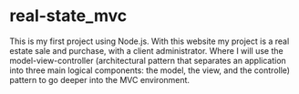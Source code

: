 # real-state_mvc
This is my first project using Node.js. With this website my project is a real estate sale and purchase, with a client administrator.
Where I will use the model-view-controller (architectural pattern that separates an application into three main logical components: the model, the view, and the controlle) pattern to go deeper into the MVC environment.
